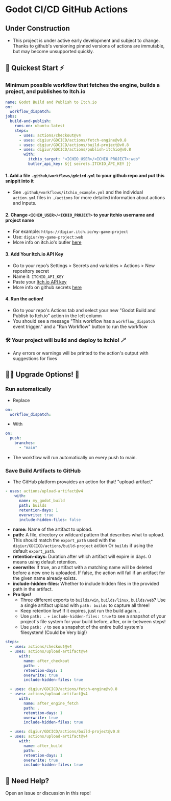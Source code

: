 # Godot CI/CD GitHub Actions

## Under Construction

- This project is under active early development and subject to change. Thanks to github's versioning pinned versions of actions are immutable, but may become unsupported quickly.

## 🚀 Quickest Start ⚡️

### Minimum possible workflow that fetches the engine, builds a project, and publishes to Itch.io

```yaml
name: Godot Build and Publish to Itch.io
on:
  workflow_dispatch:
jobs:
  build-and-publish:
    runs-on: ubuntu-latest
    steps:
      - uses: actions/checkout@v4
      - uses: digiur/GDCICD/actions/fetch-engine@v0.8
      - uses: digiur/GDCICD/actions/build-project@v0.8
      - uses: digiur/GDCICD/actions/publish-itchio@v0.8
        with:
          itchio_target: "<ICHIO_USER>/<ICHIO_PROJECT>:web"
          butler_api_key: ${{ secrets.ITCHIO_API_KEY }}
```

#### 1. Add a file `.github/workflows/gdcicd.yml` to your github repo and put this snippit into it

- See `.github/workflows/itchio_example.yml` and the individual `action.yml` files in `./actions` for more detailed information about actions and inputs.

#### 2. Change `<ICHIO_USER>/<ICHIO_PROJECT>` to your itchio username and project name

- For example: `https://digiur.itch.io/my-game-project`
- Use: `digiur/my-game-project:web`
- More info on itch.io's butler [here](https://itch.io/docs/butler/pushing.html)

#### 3. Add Your Itch.io API Key

- Go to your repo’s Settings > Secrets and variables > Actions > New repository secret
- Name it: `ITCHIO_API_KEY`
- Paste your [Itch.io API key](https://itch.io/user/settings/api-keys)
- More info on github secrets [here](https://docs.github.com/en/actions/how-tos/write-workflows/choose-what-workflows-do/use-secrets)

#### 4. Run the action!

- Go to your repo's Actions tab and select your new "Godot Build and Publish to Itch.io" action in the left column
- You should see a message "This workflow has a `workflow_dispatch` event trigger." and a "Run Workflow" button to run the workflow

### 🛠️ Your project will build and deploy to itchio! 🪄

- Any errors or warnings will be printed to the action's output with suggestions for fixes

## 🧙‍♂️ Upgrade Options! 🦄

### Run automatically

- Replace

```yaml
on:
  workflow_dispatch:
```

- With

```yaml
on:
  push:
    branches:
      - "main"
```

- The workflow will run automatically on every push to main.

### Save Build Artifacts to GitHub

- The GitHub platform provaides an action for that! "upload-artifact"

```yaml
- uses: actions/upload-artifact@v4
    with:
      name: my_godot_build
      path: builds
      retention-days: 1
      overwrite: true
      include-hidden-files: false
```

- **name:** Name of the artifact to upload.
- **path:** A file, directory or wildcard pattern that describes what to upload. This should match the `export_path` used with the `digiur/GDCICD/actions/build-project` action Or `builds` if using the default `export_path`.
- **retention-days:** Duration after which artifact will expire in days. 0 means using default retention.
- **overwrite:** If true, an artifact with a matching name will be deleted before a new one is uploaded. If false, the action will fail if an artifact for the given name already exists.
- **include-hidden-files:** Whether to include hidden files in the provided path in the artifact.
- **Pro tips!**
  - Three different exports to `builds/win`, `builds/linux`, `builds/web`? Use a single artifact upload with `path: builds` to capture all three!
  - Keep retention low! If it expires, just run the build again...
  - Use `path: .` + `include-hidden-files: true` to see a snapshot of your project's file system for your build before, after, or in-between steps!
  - Use `path: /` to see a snapshot of the entire build system's filesystem! (Could be Very big!)

```yaml
steps:
  - uses: actions/checkout@v4
  - uses: actions/upload-artifact@v4
      with:
        name: after_checkout
        path: .
        retention-days: 1
        overwrite: true
        include-hidden-files: true

  - uses: digiur/GDCICD/actions/fetch-engine@v0.8
  - uses: actions/upload-artifact@v4
      with:
        name: after_engine_fetch
        path: .
        retention-days: 1
        overwrite: true
        include-hidden-files: true

  - uses: digiur/GDCICD/actions/build-project@v0.8
  - uses: actions/upload-artifact@v4
      with:
        name: after_build
        path: .
        retention-days: 1
        overwrite: true
        include-hidden-files: true
```

## 🛟 Need Help?

Open an issue or discussion in this repo!
